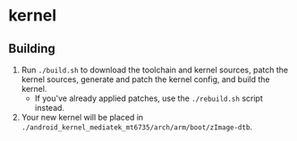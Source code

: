 # kernel

## Building

1. Run `./build.sh` to download the toolchain and kernel sources, patch
   the kernel sources, generate and patch the kernel config, and build
   the kernel.
   -  If you've already applied patches, use the `./rebuild.sh` script instead.
2. Your new kernel will be placed in
   `./android_kernel_mediatek_mt6735/arch/arm/boot/zImage-dtb`.
